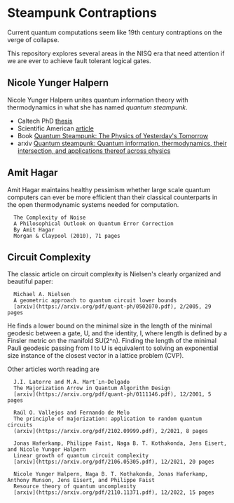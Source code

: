 # Steampunk Contraptions
Current quantum computations seem like 19th century contraptions on the verge of collapse.

This repository explores several areas in the NISQ era that need attention if we are ever to achieve fault tolerant logical gates.

## Nicole Yunger Halpern
Nicole Yunger Halpern unites quantum information theory with thermodynamics in what she has named *quantum steampunk*.
- Caltech PhD [thesis](https://thesis.library.caltech.edu/10942/)
- Scientific American [article](https://www.scientificamerican.com/article/quantum-steampunk-19th-century-science-meets-technology-of-today/)
- Book [Quantum Steampunk: The Physics of Yesterday's Tomorrow](https://www.press.jhu.edu/books/title/12750/quantum-steampunk)
- arxiv [Quantum steampunk: Quantum information, thermodynamics, their intersection, and applications thereof across physics](https://arxiv.org/abs/1807.09786)

## Amit Hagar
Amit Hagar maintains healthy pessimism whether large scale quantum computers can ever be more efficient than their classical counterparts in the open thermodynamic systems needed for computation.
```
  The Complexity of Noise
  A Philosophical Outlook on Quantum Error Correction
  By Amit Hagar
  Morgan & Claypool (2010), 71 pages
```

## Circuit Complexity

The classic article on circuit complexity is Nielsen's clearly organized and beautiful paper:
```
  Michael A. Nielsen
  A geometric approach to quantum circuit lower bounds
  [arxiv](https://arxiv.org/pdf/quant-ph/0502070.pdf), 2/2005, 29 pages
```
He finds a lower bound on the minimal size in the length of the minimal geodesic between a gate, U, and the identity, I, where length is defined by a Finsler metric on the manifold SU(2^n). Finding the length of the minimal Pauli geodesic passing from I to U is
equivalent to solving an exponential size instance of the closest vector in a lattice problem (CVP).

Other articles worth reading are
```
  J.I. Latorre and M.A. Mart´ın-Delgado
  The Majorization Arrow in Quantum Algorithm Design
  [arxiv](https://arxiv.org/pdf/quant-ph/0111146.pdf), 12/2001, 5 pages
```

```
  Raúl O. Vallejos and Fernando de Melo
  The principle of majorization: application to random quantum circuits
  (arxiv](https://arxiv.org/pdf/2102.09999.pdf), 2/2021, 8 pages
```

```
  Jonas Haferkamp, Philippe Faist, Naga B. T. Kothakonda, Jens Eisert, and Nicole Yunger Halpern
  Linear growth of quantum circuit complexity
  [arxiv](https://arxiv.org/pdf/2106.05305.pdf), 12/2021, 20 pages
```

```
  Nicole Yunger Halpern, Naga B. T. Kothakonda, Jonas Haferkamp, Anthony Munson, Jens Eisert, and Philippe Faist
  Resource theory of quantum uncomplexity
  [arxiv](https://arxiv.org/pdf/2110.11371.pdf), 12/2022, 15 pages
```

